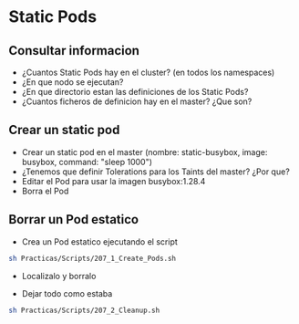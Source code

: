 # Static Pods

## Consultar informacion

  * ¿Cuantos Static Pods hay en el cluster? (en todos los namespaces)
  * ¿En que nodo se ejecutan? 
  * ¿En que directorio estan las definiciones de los Static Pods?
  * ¿Cuantos ficheros de definicion hay en el master? ¿Que son?

## Crear un static pod

  * Crear un static pod en el master (nombre: static-busybox, image: busybox, command: "sleep 1000")
  * ¿Tenemos que definir Tolerations para los Taints del master? ¿Por que?
  * Editar el Pod para usar la imagen busybox:1.28.4
  * Borra el Pod

## Borrar un Pod estatico

  * Crea un Pod estatico ejecutando el script

```bash
sh Practicas/Scripts/207_1_Create_Pods.sh
```

  * Localizalo y borralo

  * Dejar todo como estaba

```bash
sh Practicas/Scripts/207_2_Cleanup.sh
```
